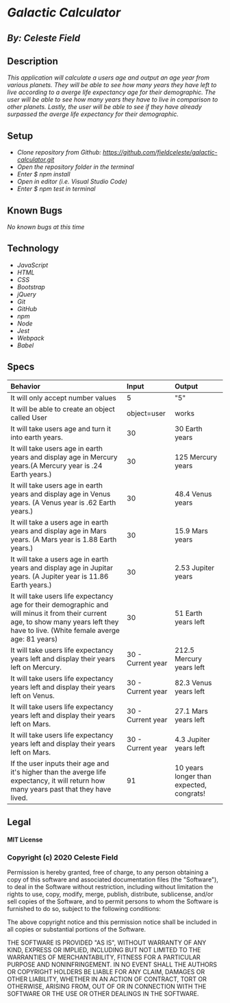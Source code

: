 # _Galactic Calculator_
## _By: Celeste Field_
## Description

_This application will calculate a users age and output an age year from various planets. They will be able to see how many years they have left to live according to a averge life expectancy age for their demographic. The user will be able to see how many years they have to live in comparison to other planets. Lastly, the user will be able to see if they have already surpassed the averge life expectancy for their demographic._

## Setup


* _Clone repository from Github: https://github.com/fieldceleste/galactic-calculator.git_
* _Open the repository folder in the terminal_
* _Enter $ npm install_
* _Open in editor (i.e. Visual Studio Code)_
* _Enter $ npm test in terminal_

## Known Bugs
_No known bugs at this time_

## Technology

* _JavaScript_
* _HTML_
* _CSS_
* _Bootstrap_
* _jQuery_
* _Git_
* _GitHub_
* _npm_
* _Node_
* _Jest_
* _Webpack_
* _Babel_


## Specs

|Behavior|Input|Output|
| :-----|:-----|:-----|
| It will only accept number values| 5 | "5" |√|
| It will be able to create an object called User| object=user| works |√| 
| It will take users age and turn it into earth years.  | 30 | 30 Earth years |√| 
| It will take users age in earth years and display age in Mercury years.(A Mercury year is .24 Earth years.) | 30 | 125 Mercury years |√|
| It will take users age in earth years and display age in Venus years. (A Venus year is .62 Earth years.) | 30 | 48.4 Venus years |√|
| It will take a users age in earth years  and display age in Mars years. (A Mars year is 1.88 Earth years.) | 30 | 15.9 Mars years |
| It will take a users age in earth years and display age in Jupitar years. (A Jupiter year is 11.86 Earth years.) | 30 | 2.53 Jupiter years |
| It will take users life expectancy age for their demographic and will minus it from their current age, to show many years left they have to live. (White female averge age: 81 years) | 30 | 51 Earth years left |
| It will take users life expectancy years left and display their years left on Mercury. | 30 - Current year | 212.5 Mercury years left |
| It will take users life expectancy years left and display their years left on Venus. | 30 - Current year | 82.3 Venus years left |
| It will take users life expectancy years left and display their years left on Mars. | 30 - Current year | 27.1 Mars years left |
| It will take users life expectancy years left and display their years left on Mars. | 30 - Current year  | 4.3 Jupiter years left |
| If the user inputs their age and it's higher than the averge life expectancy, it will return how many years past that they have lived. | 91  | 10 years longer than expected, congrats!|

## Legal

#### MIT License

### Copyright (c) 2020 Celeste Field

Permission is hereby granted, free of charge, to any person obtaining a copy
of this software and associated documentation files (the "Software"), to deal
in the Software without restriction, including without limitation the rights
to use, copy, modify, merge, publish, distribute, sublicense, and/or sell
copies of the Software, and to permit persons to whom the Software is
furnished to do so, subject to the following conditions:

The above copyright notice and this permission notice shall be included in all
copies or substantial portions of the Software.

THE SOFTWARE IS PROVIDED "AS IS", WITHOUT WARRANTY OF ANY KIND, EXPRESS OR
IMPLIED, INCLUDING BUT NOT LIMITED TO THE WARRANTIES OF MERCHANTABILITY,
FITNESS FOR A PARTICULAR PURPOSE AND NONINFRINGEMENT. IN NO EVENT SHALL THE
AUTHORS OR COPYRIGHT HOLDERS BE LIABLE FOR ANY CLAIM, DAMAGES OR OTHER
LIABILITY, WHETHER IN AN ACTION OF CONTRACT, TORT OR OTHERWISE, ARISING FROM,
OUT OF OR IN CONNECTION WITH THE SOFTWARE OR THE USE OR OTHER DEALINGS IN THE
SOFTWARE.